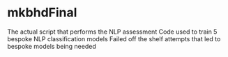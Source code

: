 # mkbhdFinal
The actual script that performs the NLP assessment
Code used to train 5 bespoke NLP classification models
Failed off the shelf attempts that led to bespoke models being needed
